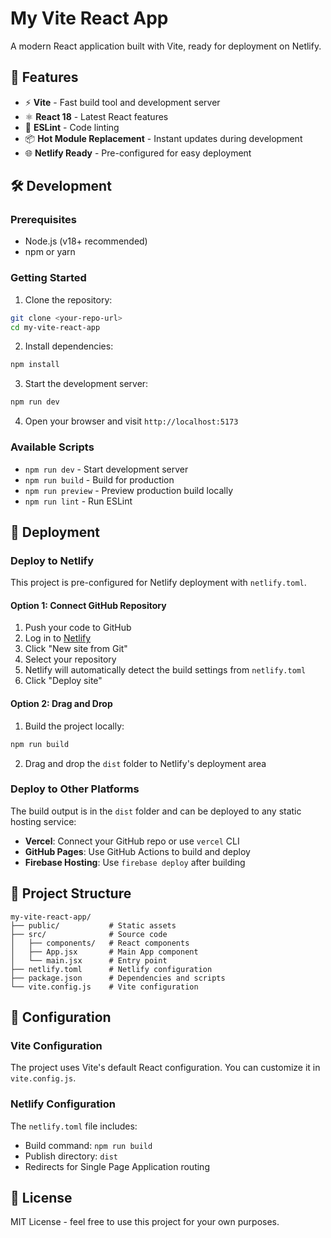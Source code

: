 # My Vite React App

A modern React application built with Vite, ready for deployment on Netlify.

## 🚀 Features

- ⚡️ **Vite** - Fast build tool and development server
- ⚛️ **React 18** - Latest React features
- 🎨 **ESLint** - Code linting
- 📦 **Hot Module Replacement** - Instant updates during development
- 🌐 **Netlify Ready** - Pre-configured for easy deployment

## 🛠️ Development

### Prerequisites

- Node.js (v18+ recommended)
- npm or yarn

### Getting Started

1. Clone the repository:
```bash
git clone <your-repo-url>
cd my-vite-react-app
```

2. Install dependencies:
```bash
npm install
```

3. Start the development server:
```bash
npm run dev
```

4. Open your browser and visit `http://localhost:5173`

### Available Scripts

- `npm run dev` - Start development server
- `npm run build` - Build for production
- `npm run preview` - Preview production build locally
- `npm run lint` - Run ESLint

## 🚀 Deployment

### Deploy to Netlify

This project is pre-configured for Netlify deployment with `netlify.toml`.

#### Option 1: Connect GitHub Repository

1. Push your code to GitHub
2. Log in to [Netlify](https://netlify.com)
3. Click "New site from Git"
4. Select your repository
5. Netlify will automatically detect the build settings from `netlify.toml`
6. Click "Deploy site"

#### Option 2: Drag and Drop

1. Build the project locally:
```bash
npm run build
```

2. Drag and drop the `dist` folder to Netlify's deployment area

### Deploy to Other Platforms

The build output is in the `dist` folder and can be deployed to any static hosting service:

- **Vercel**: Connect your GitHub repo or use `vercel` CLI
- **GitHub Pages**: Use GitHub Actions to build and deploy
- **Firebase Hosting**: Use `firebase deploy` after building

## 📁 Project Structure

```
my-vite-react-app/
├── public/           # Static assets
├── src/              # Source code
│   ├── components/   # React components
│   ├── App.jsx       # Main App component
│   └── main.jsx      # Entry point
├── netlify.toml      # Netlify configuration
├── package.json      # Dependencies and scripts
└── vite.config.js    # Vite configuration
```

## 🔧 Configuration

### Vite Configuration

The project uses Vite's default React configuration. You can customize it in `vite.config.js`.

### Netlify Configuration

The `netlify.toml` file includes:
- Build command: `npm run build`
- Publish directory: `dist`
- Redirects for Single Page Application routing

## 📝 License

MIT License - feel free to use this project for your own purposes.
